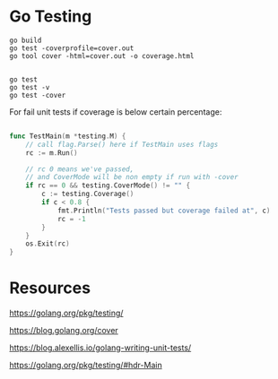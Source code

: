 # Go Testing

    go build
    go test -coverprofile=cover.out
    go tool cover -html=cover.out -o coverage.html


    go test
    go test -v
    go test -cover



For fail unit tests if coverage is below certain percentage:



```go

func TestMain(m *testing.M) {
    // call flag.Parse() here if TestMain uses flags
    rc := m.Run()

    // rc 0 means we've passed, 
    // and CoverMode will be non empty if run with -cover
    if rc == 0 && testing.CoverMode() != "" {
        c := testing.Coverage()
        if c < 0.8 {
            fmt.Println("Tests passed but coverage failed at", c)
            rc = -1
        }
    }
    os.Exit(rc)
}
```

# Resources

https://golang.org/pkg/testing/

https://blog.golang.org/cover

https://blog.alexellis.io/golang-writing-unit-tests/

https://golang.org/pkg/testing/#hdr-Main

